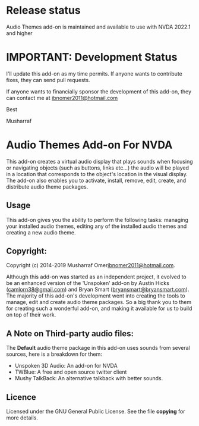 # Release status
Audio Themes add-on is maintained and available to use with NVDA 2022.1 and higher

# IMPORTANT: Development Status

I'll update this add-on as my time permits. If anyone wants to contribute fixes, they can send pull requests.

If anyone wants to financially sponsor the development of this add-on, they can contact me at ibnomer2011@hotmail.com

Best

Musharraf



# Audio Themes Add-on For NVDA
This add-on creates a virtual audio display that plays sounds when focusing or navigating objects (such as buttons, links etc...) the audio will be played in a location that corresponds to the object's location in the visual display. The add-on also enables you to activate, install, remove, edit, create, and distribute audio theme packages.


## Usage
This add-on gives  you the ability to perform the following tasks: managing your installed audio themes, editing any of the installed audio themes and creating a new audio theme.


## Copyright:
Copyright (c) 2014-2019 Musharraf Omer<ibnomer2011@hotmail.com>.

Although this add-on was started as an independent project, it evolved to be an enhanced version of the 'Unspoken' add-on by Austin Hicks (camlorn38@gmail.com) and Bryan Smart (bryansmart@bryansmart.com). The majority of this add-on's development went into creating the tools to manage, edit and create audio theme packages. So a big thank you to them for creating such a wonderful add-on, and making it available for us to build on top of their work.


## A Note on Third-party audio files:
The **Default** audio theme package in this add-on uses sounds from several sources, here is a breakdown for them:
- Unspoken 3D Audio: An add-on for NVDA
- TWBlue: A free and open source twitter client
- Mushy TalkBack: An alternative talkback with better sounds.


## Licence
Licensed under the GNU General Public License. See the file **copying** for more details.
